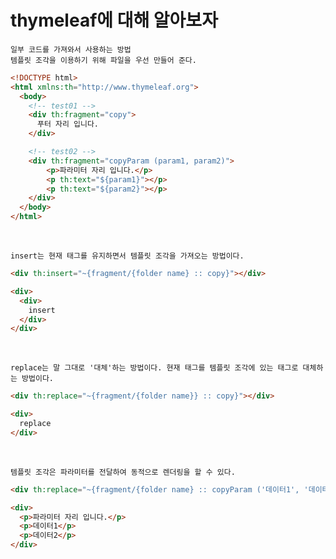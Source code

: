 # thymeleaf에 대해 알아보자

```
일부 코드를 가져와서 사용하는 방법
템플릿 조각을 이용하기 위해 파일을 우선 만들어 준다.
```

```html
<!DOCTYPE html>
<html xmlns:th="http://www.thymeleaf.org">
  <body>
    <!-- test01 -->
    <div th:fragment="copy">
      푸터 자리 입니다.
    </div>

    <!-- test02 -->
    <div th:fragment="copyParam (param1, param2)">
        <p>파라미터 자리 입니다.</p>
        <p th:text="${param1}"></p>
        <p th:text="${param2}"></p>
    </div>
  </body>
</html>
```

<br>

```
insert는 현재 태그를 유지하면서 템플릿 조각을 가져오는 방법이다.
```

```html
<div th:insert="~{fragment/{folder name} :: copy}"></div>
```

```html
<div>
  <div>
    insert
  </div>
</div>
```

<br>

```
replace는 말 그대로 '대체'하는 방법이다. 현재 태그를 템플릿 조각에 있는 태그로 대체하는 방법이다.
```

```html
<div th:replace="~{fragment/{folder name}} :: copy}"></div>
```

```html
<div>
  replace
</div>
```

<br>

```
템플릿 조각은 파라미터를 전달하여 동적으로 렌더링을 할 수 있다.
```

```html
<div th:replace="~{fragment/{folder name} :: copyParam ('데이터1', '데이터2')}"></div>
```

```html
<div>
  <p>파라미터 자리 입니다.</p>
  <p>데이터1</p>
  <p>데이터2</p>
</div>
```